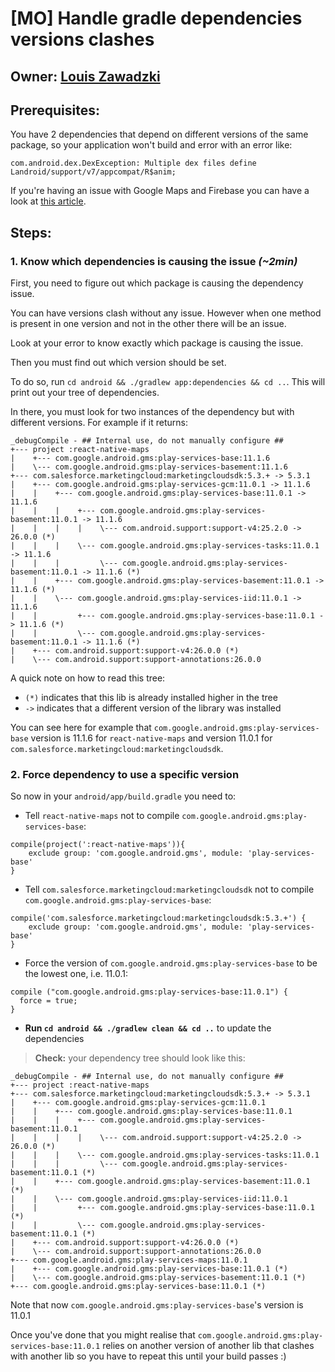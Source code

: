 # [MO] Handle gradle dependencies versions clashes

## Owner: [Louis Zawadzki](https://github.com/louiszawadzki)

## Prerequisites:

You have 2 dependencies that depend on different versions of the same package, so your application won't build and error with an error like:

```
com.android.dex.DexException: Multiple dex files define Landroid/support/v7/appcompat/R$anim;
```

If you're having an issue with Google Maps and Firebase you can have a look at [this article](https://medium.com/@suchydan/how-to-solve-google-play-services-version-collision-in-gradle-dependencies-ef086ae5c75f).

## Steps:

### 1. Know which dependencies is causing the issue *(~2min)*

First, you need to figure out which package is causing the dependency issue.

You can have versions clash without any issue.
However when one method is present in one version and not in the other there will be an issue.

Look at your error to know exactly which package is causing the issue.

Then you must find out which version should be set.

To do so, run `cd android && ./gradlew app:dependencies && cd ..`.
This will print out your tree of dependencies.

In there, you must look for two instances of the dependency but with different versions.
For example if it returns:

```
_debugCompile - ## Internal use, do not manually configure ##
+--- project :react-native-maps
|    +--- com.google.android.gms:play-services-base:11.1.6
|    \--- com.google.android.gms:play-services-basement:11.1.6
+--- com.salesforce.marketingcloud:marketingcloudsdk:5.3.+ -> 5.3.1
|    +--- com.google.android.gms:play-services-gcm:11.0.1 -> 11.1.6
|    |    +--- com.google.android.gms:play-services-base:11.0.1 -> 11.1.6
|    |    |    +--- com.google.android.gms:play-services-basement:11.0.1 -> 11.1.6
|    |    |    |    \--- com.android.support:support-v4:25.2.0 -> 26.0.0 (*)
|    |    |    \--- com.google.android.gms:play-services-tasks:11.0.1 -> 11.1.6
|    |    |         \--- com.google.android.gms:play-services-basement:11.0.1 -> 11.1.6 (*)
|    |    +--- com.google.android.gms:play-services-basement:11.0.1 -> 11.1.6 (*)
|    |    \--- com.google.android.gms:play-services-iid:11.0.1 -> 11.1.6
|    |         +--- com.google.android.gms:play-services-base:11.0.1 -> 11.1.6 (*)
|    |         \--- com.google.android.gms:play-services-basement:11.0.1 -> 11.1.6 (*)
|    +--- com.android.support:support-v4:26.0.0 (*)
|    \--- com.android.support:support-annotations:26.0.0
```

A quick note on how to read this tree:

- `(*)` indicates that this lib is already installed higher in the tree
- `->` indicates that a different version of the library was installed

You can see here for example that `com.google.android.gms:play-services-base` version is 11.1.6 for `react-native-maps` and version 11.0.1 for `com.salesforce.marketingcloud:marketingcloudsdk`.


### 2. Force dependency to use a specific version

So now in your `android/app/build.gradle` you need to:

- Tell `react-native-maps` not to compile `com.google.android.gms:play-services-base`:
```
compile(project(':react-native-maps')){
    exclude group: 'com.google.android.gms', module: 'play-services-base'
}
```

- Tell `com.salesforce.marketingcloud:marketingcloudsdk` not to compile `com.google.android.gms:play-services-base`:
```
compile('com.salesforce.marketingcloud:marketingcloudsdk:5.3.+') {
    exclude group: 'com.google.android.gms', module: 'play-services-base'
}
```

- Force the version of `com.google.android.gms:play-services-base` to be the lowest one, i.e. 11.0.1:
```
compile ("com.google.android.gms:play-services-base:11.0.1") {
  force = true;
}
```

- **Run `cd android && ./gradlew clean && cd ..`** to update the dependencies


> **Check:** your dependency tree should look like this:

```
_debugCompile - ## Internal use, do not manually configure ##
+--- project :react-native-maps
+--- com.salesforce.marketingcloud:marketingcloudsdk:5.3.+ -> 5.3.1
|    +--- com.google.android.gms:play-services-gcm:11.0.1
|    |    +--- com.google.android.gms:play-services-base:11.0.1
|    |    |    +--- com.google.android.gms:play-services-basement:11.0.1
|    |    |    |    \--- com.android.support:support-v4:25.2.0 -> 26.0.0 (*)
|    |    |    \--- com.google.android.gms:play-services-tasks:11.0.1
|    |    |         \--- com.google.android.gms:play-services-basement:11.0.1 (*)
|    |    +--- com.google.android.gms:play-services-basement:11.0.1 (*)
|    |    \--- com.google.android.gms:play-services-iid:11.0.1
|    |         +--- com.google.android.gms:play-services-base:11.0.1 (*)
|    |         \--- com.google.android.gms:play-services-basement:11.0.1 (*)
|    +--- com.android.support:support-v4:26.0.0 (*)
|    \--- com.android.support:support-annotations:26.0.0
+--- com.google.android.gms:play-services-maps:11.0.1
|    +--- com.google.android.gms:play-services-base:11.0.1 (*)
|    \--- com.google.android.gms:play-services-basement:11.0.1 (*)
+--- com.google.android.gms:play-services-base:11.0.1 (*)
```

Note that now `com.google.android.gms:play-services-base`'s version is 11.0.1

Once you've done that you might realise that `com.google.android.gms:play-services-base:11.0.1` relies on another version of another lib that clashes with another lib so you have to repeat this until your build passes :)
